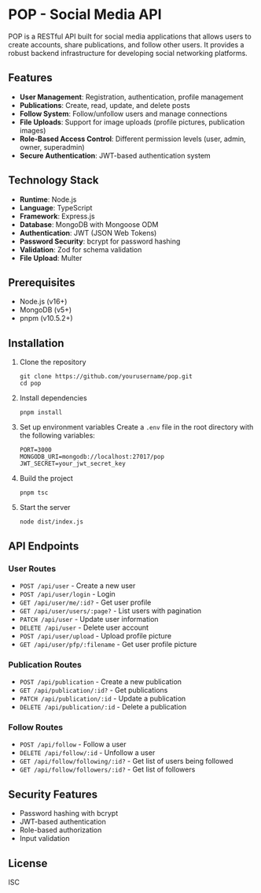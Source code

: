 # POP - Social Media API

POP is a RESTful API built for social media applications that allows users to create accounts, share publications, and follow other users. It provides a robust backend infrastructure for developing social networking platforms.

## Features

- **User Management**: Registration, authentication, profile management
- **Publications**: Create, read, update, and delete posts
- **Follow System**: Follow/unfollow users and manage connections
- **File Uploads**: Support for image uploads (profile pictures, publication images)
- **Role-Based Access Control**: Different permission levels (user, admin, owner, superadmin)
- **Secure Authentication**: JWT-based authentication system

## Technology Stack

- **Runtime**: Node.js
- **Language**: TypeScript
- **Framework**: Express.js
- **Database**: MongoDB with Mongoose ODM
- **Authentication**: JWT (JSON Web Tokens)
- **Password Security**: bcrypt for password hashing
- **Validation**: Zod for schema validation
- **File Upload**: Multer

## Prerequisites

- Node.js (v16+)
- MongoDB (v5+)
- pnpm (v10.5.2+)

## Installation

1. Clone the repository
   ```
   git clone https://github.com/yourusername/pop.git
   cd pop
   ```

2. Install dependencies
   ```
   pnpm install
   ```

3. Set up environment variables
   Create a `.env` file in the root directory with the following variables:
   ```
   PORT=3000
   MONGODB_URI=mongodb://localhost:27017/pop
   JWT_SECRET=your_jwt_secret_key
   ```

4. Build the project
   ```
   pnpm tsc
   ```

5. Start the server
   ```
   node dist/index.js
   ```

## API Endpoints

### User Routes
- `POST /api/user` - Create a new user
- `POST /api/user/login` - Login
- `GET /api/user/me/:id?` - Get user profile
- `GET /api/user/users/:page?` - List users with pagination
- `PATCH /api/user` - Update user information
- `DELETE /api/user` - Delete user account
- `POST /api/user/upload` - Upload profile picture
- `GET /api/user/pfp/:filename` - Get user profile picture

### Publication Routes
- `POST /api/publication` - Create a new publication
- `GET /api/publication/:id?` - Get publications
- `PATCH /api/publication/:id` - Update a publication
- `DELETE /api/publication/:id` - Delete a publication

### Follow Routes
- `POST /api/follow` - Follow a user
- `DELETE /api/follow/:id` - Unfollow a user
- `GET /api/follow/following/:id?` - Get list of users being followed
- `GET /api/follow/followers/:id?` - Get list of followers

## Security Features

- Password hashing with bcrypt
- JWT-based authentication
- Role-based authorization
- Input validation

## License

ISC
